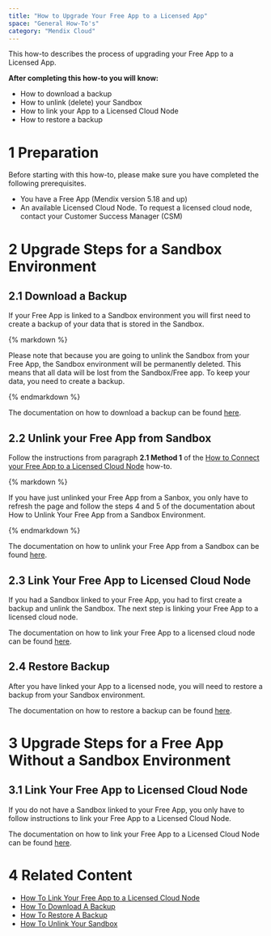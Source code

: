 ```yaml
---
title: "How to Upgrade Your Free App to a Licensed App"
space: "General How-To's"
category: "Mendix Cloud"
---
```


This how-to describes the process of upgrading your Free App to a Licensed App.

**After completing this how-to you will know:**

*   How to download a backup
*   How to unlink (delete) your Sandbox
*   How to link your App to a Licensed Cloud Node
*   How to restore a backup

# 1 Preparation

Before starting with this how-to, please make sure you have completed the following prerequisites.

*   You have a Free App (Mendix version 5.18 and up)
*   An available Licensed Cloud Node. To request a licensed cloud node, contact your Customer Success Manager (CSM)

# 2 Upgrade Steps for a Sandbox Environment

## 2.1 Download a Backup

If your Free App is linked to a Sandbox environment you will first need to create a backup of your data that is stored in the Sandbox.

<div class="alert alert-warning">{% markdown %}

Please note that because you are going to unlink the Sandbox from your Free App, the Sandbox environment will be permanently deleted. This means that all data will be lost from the Sandbox/Free app. To keep your data, you need to create a backup.

{% endmarkdown %}</div>

The documentation on how to download a backup can be found [here](how-to-download-a-backup).

## 2.2 Unlink your Free App from Sandbox

Follow the instructions from paragraph **2.1 Method 1** of the [How to Connect your Free App to a Licensed Cloud Node](how-to-link-app-to-node) how-to.

<div class="alert alert-info">{% markdown %}

If you have just unlinked your Free App from a Sanbox, you only have to refresh the page and follow the steps 4 and 5 of the documentation about How to Unlink Your Free App from a Sandbox Environment.

{% endmarkdown %}</div>

The documentation on how to unlink your Free App from a Sandbox can be found [here](how-to-unlink-sandbox).

## 2.3 Link Your Free App to Licensed Cloud Node

If you had a Sandbox linked to your Free App, you had to first create a backup and unlink the Sandbox. The next step is linking your Free App to a licensed cloud node.

The documentation on how to link your Free App to a licensed cloud node can be found [here](how-to-link-app-to-node).

## 2.4 Restore Backup

After you have linked your App to a licensed node, you will need to restore a backup from your Sandbox environment.

The documentation on how to restore a backup can be found [here](how-to-restore-a-backup).

# 3 Upgrade Steps for a Free App Without a Sandbox Environment

## 3.1 Link Your Free App to Licensed Cloud Node

If you do not have a Sandbox linked to your Free App, you only have to follow instructions to link your Free App to a Licensed Cloud Node.

The documentation on how to link your Free App to a Licensed Cloud Node can be found [here](how-to-link-app-to-node).

# 4 Related Content

*   [How To Link Your Free App to a Licensed Cloud Node](how-to-link-app-to-node)
*   [How To Download A Backup](how-to-download-a-backup)
*   [How To Restore A Backup](how-to-restore-a-backup)
*   [How To Unlink Your Sandbox](how-to-unlink-sandbox)
